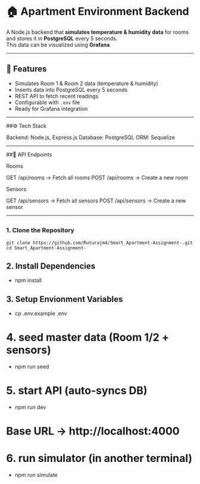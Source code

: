 # 🏠 Apartment Environment Backend

A Node.js backend that **simulates temperature & humidity data** for rooms and stores it in **PostgreSQL** every 5 seconds.  
This data can be visualized using **Grafana**.

---

## 🚀 Features
- Simulates Room 1 & Room 2 data (temperature & humidity)
- Inserts data into PostgreSQL every 5 seconds
- REST API to fetch recent readings
- Configurable with `.env` file
- Ready for Grafana integration

---

##⚙️ Tech Stack

Backend: Node.js, Express.js
Database: PostgreSQL
ORM: Sequelize

---

##📡 API Endpoints

Rooms

GET /api/rooms → Fetch all rooms
POST /api/rooms → Create a new room

Sensors

GET /api/sensors → Fetch all sensors
POST /api/sensors → Create a new sensor

---

##

### 1. Clone the Repository
```
git clone https://github.com/Ruturajm4/Smart_Apartment-Assignment-.git
cd Smart_Apartment-Assignment-

```
## 2. Install Dependencies

- npm install

## 3. Setup Envionment Variables

- cp .env.example .env
  
# 4. seed master data (Room 1/2 + sensors)
- npm run seed

# 5. start API (auto-syncs DB)
- npm run dev
# Base URL → http://localhost:4000

# 6. run simulator (in another terminal)
- npm run simulate
  






